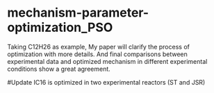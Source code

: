 # mechanism-parameter-optimization_PSO
Taking C12H26 as example, My paper will clarify the process of optimization with more details. And final comparisons between experimental data and optimized mechanism in different experimental conditions show a great agreement.

#Update
IC16 is optimized in two experimental reactors (ST and JSR)

